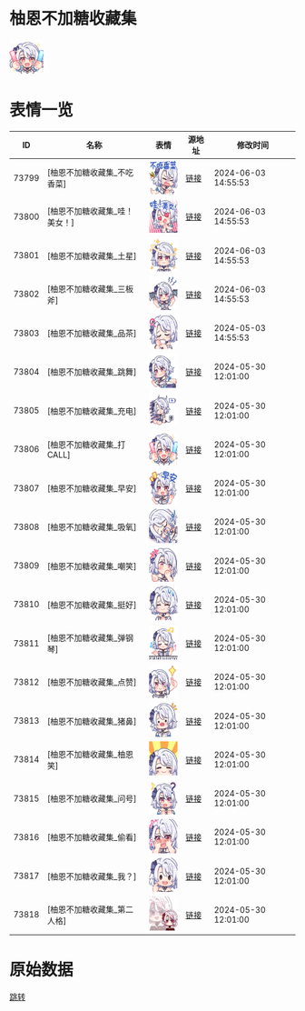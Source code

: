 # 柚恩不加糖收藏集

<img src="./cover.png" height="60" alt="cover" />

# 表情一览

|ID|名称|表情|源地址|修改时间|
|----|----|----|----|----|
|73799|[柚恩不加糖收藏集_不吃香菜]|<img src="./pic/073799_%5B柚恩不加糖收藏集_不吃香菜%5D.png" height="60" alt="不吃香菜"/>|[链接](https://i0.hdslb.com/bfs/garb/29ad7371b6f3e8cec7103989b235404af9466055.png)|2024-06-03 14:55:53|
|73800|[柚恩不加糖收藏集_哇！美女！]|<img src="./pic/073800_%5B柚恩不加糖收藏集_哇！美女！%5D.png" height="60" alt="哇！美女！"/>|[链接](https://i0.hdslb.com/bfs/garb/40b475ad8c59d761cfd66ca24351ba31459b3248.png)|2024-06-03 14:55:53|
|73801|[柚恩不加糖收藏集_土星]|<img src="./pic/073801_%5B柚恩不加糖收藏集_土星%5D.png" height="60" alt="土星"/>|[链接](https://i0.hdslb.com/bfs/garb/be5dc9a455f640e8d69acd6e2aaceed261579ef0.png)|2024-06-03 14:55:53|
|73802|[柚恩不加糖收藏集_三板斧]|<img src="./pic/073802_%5B柚恩不加糖收藏集_三板斧%5D.png" height="60" alt="三板斧"/>|[链接](https://i0.hdslb.com/bfs/garb/6b8300cc1256a97ccf5637f0cb47ab848f09e933.png)|2024-06-03 14:55:53|
|73803|[柚恩不加糖收藏集_品茶]|<img src="./pic/073803_%5B柚恩不加糖收藏集_品茶%5D.png" height="60" alt="品茶"/>|[链接](https://i0.hdslb.com/bfs/garb/920bbc92159b78d65831d3c8186f48209064cf64.png)|2024-05-03 14:55:53|
|73804|[柚恩不加糖收藏集_跳舞]|<img src="./pic/073804_%5B柚恩不加糖收藏集_跳舞%5D.png" height="60" alt="跳舞"/>|[链接](https://i0.hdslb.com/bfs/garb/012c197e372f15f201dc130cc881a459ede472e5.png)|2024-05-30 12:01:00|
|73805|[柚恩不加糖收藏集_充电]|<img src="./pic/073805_%5B柚恩不加糖收藏集_充电%5D.png" height="60" alt="充电"/>|[链接](https://i0.hdslb.com/bfs/garb/1b1f3307da036f428e2558538a112854524bb14d.png)|2024-05-30 12:01:00|
|73806|[柚恩不加糖收藏集_打CALL]|<img src="./pic/073806_%5B柚恩不加糖收藏集_打CALL%5D.png" height="60" alt="打CALL"/>|[链接](https://i0.hdslb.com/bfs/garb/af13da88436ea613aa93edb67773fdbb20dea21c.png)|2024-05-30 12:01:00|
|73807|[柚恩不加糖收藏集_早安]|<img src="./pic/073807_%5B柚恩不加糖收藏集_早安%5D.png" height="60" alt="早安"/>|[链接](https://i0.hdslb.com/bfs/garb/45fcdf93996e4df219f2886377d2deb1a15d0bdf.png)|2024-05-30 12:01:00|
|73808|[柚恩不加糖收藏集_吸氧]|<img src="./pic/073808_%5B柚恩不加糖收藏集_吸氧%5D.png" height="60" alt="吸氧"/>|[链接](https://i0.hdslb.com/bfs/garb/a2f12ca4ae1855322c16015e5cf276483ae42e60.png)|2024-05-30 12:01:00|
|73809|[柚恩不加糖收藏集_嘲笑]|<img src="./pic/073809_%5B柚恩不加糖收藏集_嘲笑%5D.png" height="60" alt="嘲笑"/>|[链接](https://i0.hdslb.com/bfs/garb/f8c24de995300d50af20d168162cb7d0e10252b6.png)|2024-05-30 12:01:00|
|73810|[柚恩不加糖收藏集_挺好]|<img src="./pic/073810_%5B柚恩不加糖收藏集_挺好%5D.png" height="60" alt="挺好"/>|[链接](https://i0.hdslb.com/bfs/garb/2c5b90ac9bf106651ad104b94e677f5ca6d4a01f.png)|2024-05-30 12:01:00|
|73811|[柚恩不加糖收藏集_弹钢琴]|<img src="./pic/073811_%5B柚恩不加糖收藏集_弹钢琴%5D.png" height="60" alt="弹钢琴"/>|[链接](https://i0.hdslb.com/bfs/garb/09e1ca001418ca52159795ec9a40d416d87e32ce.png)|2024-05-30 12:01:00|
|73812|[柚恩不加糖收藏集_点赞]|<img src="./pic/073812_%5B柚恩不加糖收藏集_点赞%5D.png" height="60" alt="点赞"/>|[链接](https://i0.hdslb.com/bfs/garb/c05441d325c5d539cab5124cb412e94750512cfa.png)|2024-05-30 12:01:00|
|73813|[柚恩不加糖收藏集_猪鼻]|<img src="./pic/073813_%5B柚恩不加糖收藏集_猪鼻%5D.png" height="60" alt="猪鼻"/>|[链接](https://i0.hdslb.com/bfs/garb/ad10b15167b254f226efdadfe0f911c52e70a193.png)|2024-05-30 12:01:00|
|73814|[柚恩不加糖收藏集_柚恩笑]|<img src="./pic/073814_%5B柚恩不加糖收藏集_柚恩笑%5D.png" height="60" alt="柚恩笑"/>|[链接](https://i0.hdslb.com/bfs/garb/471674942d982dd0a87b0c4eabc55deddb1c7e73.png)|2024-05-30 12:01:00|
|73815|[柚恩不加糖收藏集_问号]|<img src="./pic/073815_%5B柚恩不加糖收藏集_问号%5D.png" height="60" alt="问号"/>|[链接](https://i0.hdslb.com/bfs/garb/05e25b0f3903580bb30f6629812d92611338c57e.png)|2024-05-30 12:01:00|
|73816|[柚恩不加糖收藏集_偷看]|<img src="./pic/073816_%5B柚恩不加糖收藏集_偷看%5D.png" height="60" alt="偷看"/>|[链接](https://i0.hdslb.com/bfs/garb/e14002da3081a336219965d53dd2f82d8c869ff5.png)|2024-05-30 12:01:00|
|73817|[柚恩不加糖收藏集_我？]|<img src="./pic/073817_%5B柚恩不加糖收藏集_我？%5D.png" height="60" alt="我？"/>|[链接](https://i0.hdslb.com/bfs/garb/94fbe2e6f2c09a523a31621a75f4c2db58df3148.png)|2024-05-30 12:01:00|
|73818|[柚恩不加糖收藏集_第二人格]|<img src="./pic/073818_%5B柚恩不加糖收藏集_第二人格%5D.png" height="60" alt="第二人格"/>|[链接](https://i0.hdslb.com/bfs/garb/9e78f3fc24df05dcc117bed7d058931002631701.png)|2024-05-30 12:01:00|

# 原始数据

[跳转](./raw.json)

